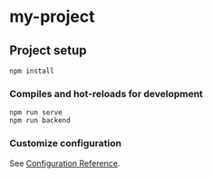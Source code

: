 # my-project

## Project setup
```
npm install
```

### Compiles and hot-reloads for development
```
npm run serve
npm run backend
```


### Customize configuration
See [Configuration Reference](https://cli.vuejs.org/config/).
